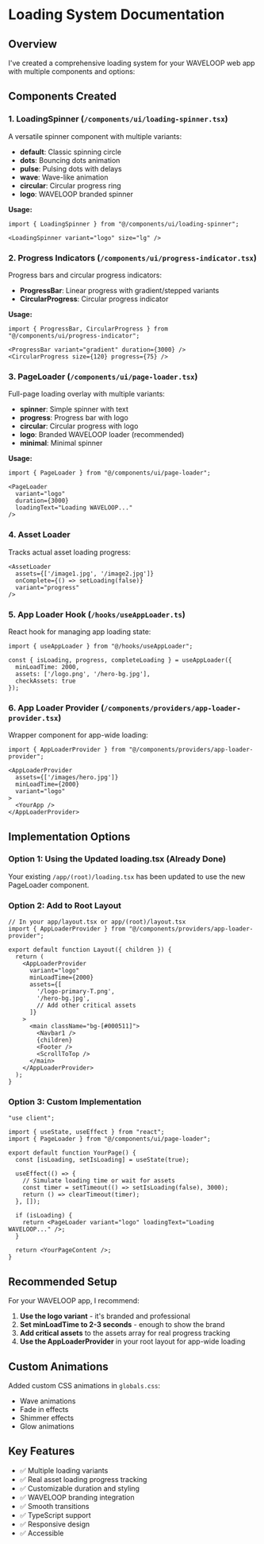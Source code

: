 # Loading System Documentation

## Overview
I've created a comprehensive loading system for your WAVELOOP web app with multiple components and options:

## Components Created

### 1. LoadingSpinner (`/components/ui/loading-spinner.tsx`)
A versatile spinner component with multiple variants:
- **default**: Classic spinning circle
- **dots**: Bouncing dots animation
- **pulse**: Pulsing dots with delays
- **wave**: Wave-like animation
- **circular**: Circular progress ring
- **logo**: WAVELOOP branded spinner

**Usage:**
```tsx
import { LoadingSpinner } from "@/components/ui/loading-spinner";

<LoadingSpinner variant="logo" size="lg" />
```

### 2. Progress Indicators (`/components/ui/progress-indicator.tsx`)
Progress bars and circular progress indicators:
- **ProgressBar**: Linear progress with gradient/stepped variants
- **CircularProgress**: Circular progress indicator

**Usage:**
```tsx
import { ProgressBar, CircularProgress } from "@/components/ui/progress-indicator";

<ProgressBar variant="gradient" duration={3000} />
<CircularProgress size={120} progress={75} />
```

### 3. PageLoader (`/components/ui/page-loader.tsx`)
Full-page loading overlay with multiple variants:
- **spinner**: Simple spinner with text
- **progress**: Progress bar with logo
- **circular**: Circular progress with logo
- **logo**: Branded WAVELOOP loader (recommended)
- **minimal**: Minimal spinner

**Usage:**
```tsx
import { PageLoader } from "@/components/ui/page-loader";

<PageLoader 
  variant="logo" 
  duration={3000} 
  loadingText="Loading WAVELOOP..." 
/>
```

### 4. Asset Loader
Tracks actual asset loading progress:
```tsx
<AssetLoader 
  assets={['/image1.jpg', '/image2.jpg']} 
  onComplete={() => setLoading(false)}
  variant="progress"
/>
```

### 5. App Loader Hook (`/hooks/useAppLoader.ts`)
React hook for managing app loading state:
```tsx
import { useAppLoader } from "@/hooks/useAppLoader";

const { isLoading, progress, completeLoading } = useAppLoader({
  minLoadTime: 2000,
  assets: ['/logo.png', '/hero-bg.jpg'],
  checkAssets: true
});
```

### 6. App Loader Provider (`/components/providers/app-loader-provider.tsx`)
Wrapper component for app-wide loading:
```tsx
import { AppLoaderProvider } from "@/components/providers/app-loader-provider";

<AppLoaderProvider 
  assets={['/images/hero.jpg']} 
  minLoadTime={2000}
  variant="logo"
>
  <YourApp />
</AppLoaderProvider>
```

## Implementation Options

### Option 1: Using the Updated loading.tsx (Already Done)
Your existing `/app/(root)/loading.tsx` has been updated to use the new PageLoader component.

### Option 2: Add to Root Layout
```tsx
// In your app/layout.tsx or app/(root)/layout.tsx
import { AppLoaderProvider } from "@/components/providers/app-loader-provider";

export default function Layout({ children }) {
  return (
    <AppLoaderProvider 
      variant="logo" 
      minLoadTime={2000}
      assets={[
        '/logo-primary-T.png',
        '/hero-bg.jpg',
        // Add other critical assets
      ]}
    >
      <main className="bg-[#000511]">
        <Navbar1 />
        {children}
        <Footer />
        <ScrollToTop />
      </main>
    </AppLoaderProvider>
  );
}
```

### Option 3: Custom Implementation
```tsx
"use client";

import { useState, useEffect } from "react";
import { PageLoader } from "@/components/ui/page-loader";

export default function YourPage() {
  const [isLoading, setIsLoading] = useState(true);

  useEffect(() => {
    // Simulate loading time or wait for assets
    const timer = setTimeout(() => setIsLoading(false), 3000);
    return () => clearTimeout(timer);
  }, []);

  if (isLoading) {
    return <PageLoader variant="logo" loadingText="Loading WAVELOOP..." />;
  }

  return <YourPageContent />;
}
```

## Recommended Setup

For your WAVELOOP app, I recommend:

1. **Use the logo variant** - it's branded and professional
2. **Set minLoadTime to 2-3 seconds** - enough to show the brand
3. **Add critical assets** to the assets array for real progress tracking
4. **Use the AppLoaderProvider** in your root layout for app-wide loading

## Custom Animations
Added custom CSS animations in `globals.css`:
- Wave animations
- Fade in effects
- Shimmer effects
- Glow animations

## Key Features
- ✅ Multiple loading variants
- ✅ Real asset loading progress tracking
- ✅ Customizable duration and styling
- ✅ WAVELOOP branding integration
- ✅ Smooth transitions
- ✅ TypeScript support
- ✅ Responsive design
- ✅ Accessible
